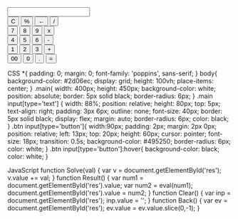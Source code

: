 <!DOCTYPE html>
<html lang="en">
<head>
   <link rel="stylesheet" href="style 2.css">
   <title>Calulator</title>
</head>
<body>
   <div class="main">
      <input type="text" id = 'res'>
      <div class="btn">
         <input type="button" value = 'C' onclick = "Clear()">
         <input type="button" value = '%' onclick = "Solve('%')">
         <input type="button" value = '←' onclick ="Back('←')">
         <input type="button" value = '/' onclick = "Solve('/')">
         <br>
         <input type="button" value = '7' onclick = "Solve('7')">
         <input type="button" value = '8' onclick = "Solve('8')">
         <input type="button" value = '9' onclick = "Solve('9')">
         <input type="button" value = 'x' onclick = "Solve('*')">
         <br>
         <input type="button" value = '4' onclick = "Solve('4')">
         <input type="button" value = '5' onclick = "Solve('5')">
         <input type="button" value = '6' onclick = "Solve('6')">
         <input type="button" value = '-' onclick = "Solve('-')">
         <br>
         <input type="button" value = '1' onclick = "Solve('1')">
         <input type="button" value = '2' onclick = "Solve('2')">
         <input type="button" value = '3' onclick = "Solve('3')">
         <input type="button" value = '+' onclick = "Solve('+')">
         <br>
         <input type="button" value = '00'onclick = "Solve('00')">
         <input type="button" value = '0' onclick = "Solve('0')">
         <input type="button" value = '.' onclick = "Solve('.')">
         <input type="button" value = '=' onclick = "Result()">
      </div>
   </div>
   <script src = 'script 2.js' ></script>
</body>
</html>

CSS
*{
    padding: 0;
    margin: 0;
    font-family: 'poppins', sans-serif;
 }
 body{
    background-color: #2d06ec;
    display: grid;
    height: 100vh;
    place-items: center;
 }
 .main{
    width: 400px;
    height: 450px;
    background-color: white;
    position: absolute;
    border: 5px solid black;
    border-radius: 6px; 
 }
 .main input[type='text'] {
    width: 88%;
    position: relative;
    height: 80px;
    top: 5px;
    text-align: right;
    padding: 3px 6px;
    outline: none;
    font-size: 40px;
    border: 5px solid black;
    display: flex;
    margin: auto;
    border-radius: 6px;
    color: black;
 }
 .btn input[type='button']{
    width:90px;
    padding: 2px;
    margin: 2px 0px;
    position: relative;
    left: 13px;
    top: 20px;
    height: 60px;
    cursor: pointer;
    font-size: 18px;
    transition: 0.5s;
    background-color: #495250;
    border-radius: 6px;
    color: white;
 }
 .btn input[type='button']:hover{
    background-color: black;
    color: white;
 }

JavaScript
function Solve(val) {
    var v = document.getElementById('res');
    v.value += val;
 }
 function Result() {
    var num1 = document.getElementById('res').value;
    var num2 = eval(num1);
    document.getElementById('res').value = num2;
 }
 function Clear() {
    var inp = document.getElementById('res');
    inp.value = '';
 }
 function Back() {
    var ev = document.getElementById('res');
    ev.value = ev.value.slice(0,-1);
 }
